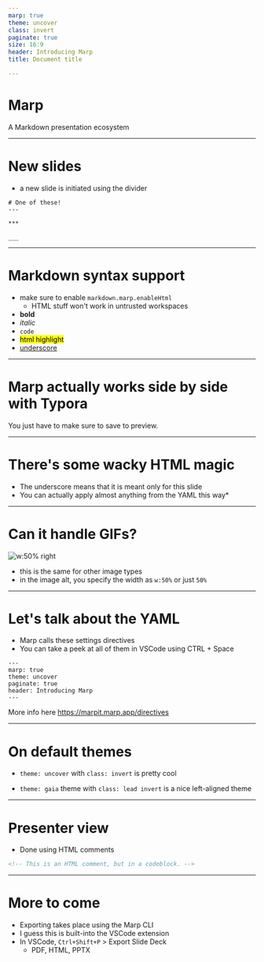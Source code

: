 ```yaml
---
marp: true
theme: uncover
class: invert
paginate: true
size: 16:9
header: Introducing Marp
title: Document title

---
```

<!-- No page number and no header -->
<!-- _paginate: false -->
<!-- _header: "" -->

<style>
:root {
    font-family: Inter, Helvetica, Arial;
    font-size: 1.9em
}
</style>

# Marp

A Markdown presentation ecosystem


---

# New slides

- a new slide is initiated using the divider

```
# One of these!
---

***

___
```

---

# Markdown syntax support

- make sure to enable `markdown.marp.enableHtml`
  - HTML stuff won't work in untrusted workspaces
- **bold**
- *italic*
- `code`
- <mark>html highlight</mark>
- <u>underscore</u>

---

# Marp actually works side by side with Typora

You just have to make sure to save to preview.

---

<!-- _backgroundImage: "linear-gradient(to bottom right, black, grey)" -->

# There's some wacky HTML magic

- The underscore means that it is meant only for this slide
- You can actually apply almost anything from the YAML this way\*

<!-- _footer: "*Like a footnote" -->

---

# Can it handle GIFs?

![w:50% right](https://i.imgur.com/fkXSquX.gif)

- this is the same for other image types
- in the image alt, you specify the width as `w:50%` or just `50%`

---

# Let's talk about the YAML

- Marp calls these settings directives
- You can take a peek at all of them in VSCode using CTRL + Space

```
---
marp: true
theme: uncover
paginate: true
header: Introducing Marp
---
```

More info here https://marpit.marp.app/directives

---

# On default themes

- `theme: uncover` with `class: invert` is pretty cool

- `theme: gaia` theme with `class: lead invert` is a nice left-aligned theme

---
<!-- The presenter view you know from PowerPoint actually exists here as well. The HTML presentation actually contains an option to use the presenter view. -->
# Presenter view

- Done using HTML comments
```html
<!-- This is an HTML comment, but in a codeblock. -->
```
---

# More to come

- Exporting takes place using the Marp CLI
- I guess this is built-into the VSCode extension
- In VSCode, `Ctrl+Shift+P` > Export Slide Deck
  - PDF, HTML, PPTX